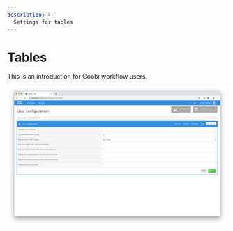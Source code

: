 ```yaml
---
description: >-
  Settings for tables
---
```


# Tables

This is an introduction for Goobi workflow users.

![Tables](screen_01_en.png)